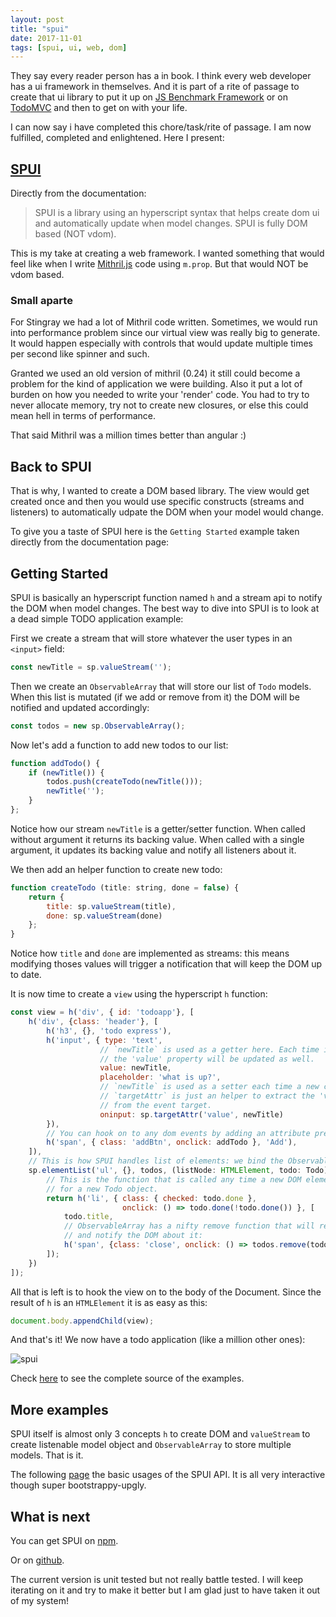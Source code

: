 ```yaml
---
layout: post
title: "spui"
date: 2017-11-01
tags: [spui, ui, web, dom]
---
```


They say every reader person has a in book. I think every web developer has a ui framework in themselves. And it is part of a rite of passage to create that ui library to put it up on [JS Benchmark Framework](https://github.com/krausest/js-framework-benchmark) or on [TodoMVC](http://todomvc.com/) and then to get on with your life.

I can now say i have completed this chore/task/rite of passage. I am now fulfilled, completed and enlightened. Here I present:

## [SPUI](https://lochrist.github.io/spui/)

Directly from the documentation:

> SPUI is a library using an hyperscript syntax that helps create dom ui and automatically update when model changes. SPUI is fully DOM based (NOT vdom).

This is my take at creating a web framework. I wanted something that would feel like when I write [Mithril.js](https://mithril.js.org/) code using `m.prop`. But that would NOT be vdom based. 

### Small aparte
For Stingray we had a lot of Mithril code written. Sometimes, we would run into performance problem since our virtual view was really big to generate. It would happen especially with controls that would update multiple times per second like spinner and such.

Granted we used an old version of mithril (0.24) it still could become a problem for the kind of application we were building. Also it put a lot of burden on how you needed to write your 'render' code. You had to try to never allocate memory, try not to create new closures, or else this could mean hell in terms of performance. 

That said Mithril was a million times better than angular :)

## Back to SPUI
That is why, I wanted to create a DOM based library. The view would get created once and then you would use specific constructs (streams and listeners) to automatically udpate the DOM when your model would change.

To give you a taste of SPUI here is the `Getting Started` example taken directly from the documentation page:

## Getting Started

SPUI is basically an hyperscript function named `h` and a stream api to notify the DOM when model changes. The best way to dive into SPUI is to look at a dead simple TODO application example:

First we create a stream that will store whatever the user types in an `<input>` field:

```javascript
const newTitle = sp.valueStream('');
```

Then we create an `ObservableArray` that will store our list of `Todo` models. When this list is mutated (if we add or remove from it) the DOM will be notified and updated accordingly:

```javascript
const todos = new sp.ObservableArray();
```

Now let's add a function to add new todos to our list:

```javascript
function addTodo() {
    if (newTitle()) {
        todos.push(createTodo(newTitle()));
        newTitle('');
    }
};
```

Notice how our stream `newTitle` is a getter/setter function. When called without argument it returns its backing value. When called with a single argument, it updates its backing value and notify all listeners about it.

We then add an helper function to create new todo:

```javascript
function createTodo (title: string, done = false) {
    return {
        title: sp.valueStream(title),
        done: sp.valueStream(done)
    };
}
```

Notice how `title` and `done` are implemented as streams: this means modifying thoses values will trigger a notification that will keep the DOM up to date.

It is now time to create a `view` using the hyperscript `h` function:

```javascript
const view = h('div', { id: 'todoapp'}, [
    h('div', {class: 'header'}, [
        h('h3', {}, 'todo express'),
        h('input', { type: 'text', 
                    // `newTitle` is used as a getter here. Each time it will be change
                    // the 'value' property will be updated as well.
                    value: newTitle, 
                    placeholder: 'what is up?', 
                    // `newTitle` is used as a setter each time a new character is typed. 
                    // `targetAttr` is just an helper to extract the 'value` property
                    // from the event target.
                    oninput: sp.targetAttr('value', newTitle) 
        }),
        // You can hook on to any dom events by adding an attribute prefixed with `on`
        h('span', { class: 'addBtn', onclick: addTodo }, 'Add'),
    ]),
    // This is how SPUI handles list of elements: we bind the ObservableArray to an Element list:
    sp.elementList('ul', {}, todos, (listNode: HTMLElement, todo: Todo) => {
        // This is the function that is called any time a new DOM element needs to be constructed 
        // for a new Todo object.
        return h('li', { class: { checked: todo.done }, 
                         onclick: () => todo.done(!todo.done()) }, [
            todo.title,
            // ObservableArray has a nifty remove function that will remove the Todo from the list
            // and notify the DOM about it:
            h('span', {class: 'close', onclick: () => todos.remove(todo)}, 'x')
        ]);
    })
]);
```

All that is left is to hook the view on to the body of the Document. Since the result of `h` is an `HTMLElement` it is as easy as this:

```javascript
document.body.appendChild(view);
```

And that's it! We now have a todo application (like a million other ones):

![spui](https://lochrist.github.io/spui/docs/spui.gif)

Check [here](https://github.com/lochrist/spui/blob/master/examples/mini-todo/index.ts) to see the complete source of the examples.

## More examples

SPUI itself is almost only 3 concepts `h` to create DOM and `valueStream` to create listenable model object and `ObservableArray` to store multiple models. That is it. 

The following [page](https://lochrist.github.io/spui/examples/basic-usages/) the basic usages of the SPUI API. It is all very interactive though super bootstrappy-upgly.

## What is next

You can get SPUI on [npm](https://www.npmjs.com/package/spui).

Or on [github](https://github.com/lochrist/spui).

The current version is unit tested but not really battle tested. I will keep iterating on it and try to make it better but I am glad just to have taken it out of my system!